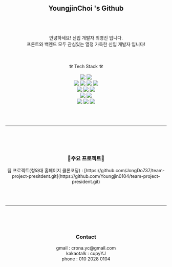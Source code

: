 <h2 align="center">YoungjinChoi 's Github</h2>
<br><br><br>
<div align="center">
  안녕하세요! 신입 개발자 최영진 입니다.<br>
  프론트와 백엔드 모두 관심있는 열정 가득한 신입 개발자 입니다!
</div>
<br><br><br>
<div align="center">⚒ Tech Stack ⚒</div><br>
<div align="center">
  <img src="https://img.shields.io/badge/Python-3776AB?style=flat-square&logo=python&logoColor=white"/>
  <img src="https://img.shields.io/badge/JAVA-007396?style=flat-square&logo=java&logoColor=white"/><br>
  <img src="https://img.shields.io/badge/HTML5-E34F26??style=flat-square&logo=html5&logoColor=white"/>
  <img src="https://img.shields.io/badge/CSS3-1572B6?style=flat-square&logo=css3&logoColor=white"/>
  <img src="https://img.shields.io/badge/JavaScript-F7DF1E?style=flat-square&logo=javascript&logoColor=white"/>
  <img src="https://img.shields.io/badge/React-61DAFB?style=flat-square&logo=React&logoColor=white"/><br>
  <img src="https://img.shields.io/badge/Node.js-339933?style=flat-square&logo=Node.js&logoColor=white"/>
  <img src="https://img.shields.io/badge/Spring-6DB33F?style=flat-square&logo=Spring&logoColor=white"/>
  <img src="https://img.shields.io/badge/SpringBoot-6DB33F?style=flat-square&logo=SpringBoot&logoColor=white"/><br>
  <img src="https://img.shields.io/badge/MariaDB-003545?style=flat-square&logo=MariaDB&logoColor=white"/>
  <img src="https://img.shields.io/badge/Django-092E20?style=flat-square&logo=Django&logoColor=white"/><br>
  <img src="https://img.shields.io/badge/AdobePhotoshop-61DAFB?style=flat-square&logo=AdobePhotoshop&logoColor=white"/>
  <img src="https://img.shields.io/badge/AdobePremierepro-61DAFB?style=flat-square&logo=AdobePremierepro&logoColor=white"/>
  <img src="https://img.shields.io/badge/AdobeXD-FF61F6?style=flat-square&logo=AdobeXD&logoColor=white"/>
</div><br><br><br>
<hr>
<br><br><br>
<div align="center">
  <h3>📖주요 프로젝트📖</h3>
  <div>팀 프로젝트(청와대 홈페이지 클론코딩) : [https://github.com/JongDo737/team-project-presitdent.git](https://github.com/Youngjin0104/team-project-president.git)
</div>
<br><br><br>
<hr>
<br><br><br>
<div align="center">
  <h3>Contact</h3>
  <div>
    gmail : crona.yc@gmail.com<br>
    kakaotalk : cupyYJ<br>
    phone : 010 2028 0104
  </div>     
</div>

<!---
Youngjin0104/Youngjin0104 is a ✨ special ✨ repository because its `README.md` (this file) appears on your GitHub profile.
You can click the Preview link to take a look at your changes.
--->
